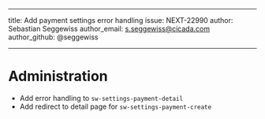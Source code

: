 ---
title: Add payment settings error handling
issue: NEXT-22990
author: Sebastian Seggewiss
author_email: s.seggewiss@cicada.com
author_github: @seggewiss
___
# Administration
* Add error handling to `sw-settings-payment-detail`
* Add redirect to detail page for `sw-settings-payment-create`
